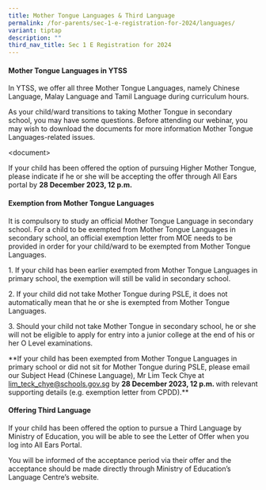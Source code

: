 ```yaml
---
title: Mother Tongue Languages & Third Language
permalink: /for-parents/sec-1-e-registration-for-2024/languages/
variant: tiptap
description: ""
third_nav_title: Sec 1 E Registration for 2024
---
```

<h4>Mother Tongue Languages in YTSS</h4><p>In YTSS, we offer all three Mother Tongue Languages, namely Chinese Language, Malay Language and Tamil Language during curriculum hours.</p><p>As your child/ward transitions to taking Mother Tongue in secondary school, you may have some questions. Before attending our webinar, you may wish to download the documents for more information Mother Tongue Languages-related issues.</p><p>&lt;document&gt;</p><p>If your child has been offered the option of pursuing Higher Mother Tongue, please indicate if he or she will be accepting the offer through All Ears portal by <strong>28 December 2023, 12 p.m.</strong></p><h4>Exemption from Mother Tongue Languages</h4><p>It is compulsory to study an official Mother Tongue Language in secondary school. For a child to be exempted from Mother Tongue Languages in secondary school, an official exemption letter from MOE needs to be provided in order for your child/ward to be exempted from Mother Tongue Languages.</p><p>1. If your child has been earlier exempted from Mother Tongue Languages in primary school, the exemption will still be valid in secondary school.</p><p>2. If your child did not take Mother Tongue during PSLE, it does not automatically mean that he or she is exempted from Mother Tongue Languages.</p><p>3. Should your child not take Mother Tongue in secondary school, he or she will not be eligible to apply for entry into a junior college at the end of his or her O Level examinations.</p><p>**If your child has been exempted from Mother Tongue Languages in primary school or did not sit for Mother Tongue during PSLE, please email our Subject Head (Chinese Language), Mr Lim Teck Chye at <a href="mailto:lim_teck_chye@schools.gov.sg" rel="noopener noreferrer nofollow" target="_blank">lim_teck_chye@schools.gov.sg</a> by <strong>28 December 2023, 12 p.m. </strong>with relevant supporting details (e.g. exemption letter from CPDD).**</p><h4>Offering Third Language</h4><p>If your child has been offered the option to pursue a Third Language by Ministry of Education, you will be able to see the Letter of Offer when you log into All Ears Portal.</p><p>You will be informed of the acceptance period via their offer and the acceptance should be made directly through Ministry of Education’s Language Centre’s website.</p>
